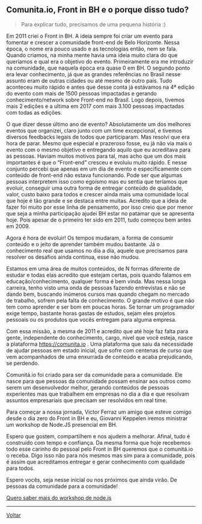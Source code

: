 ## Comunita.io, Front in BH e o porque disso tudo?

> Para explicar tudo, precisamos de uma pequena história :)

Em 2011 criei o Front in BH. A ideia sempre foi criar um evento para fomentar e crescer a comunidade front-end de Belo Horizonte. Nessa época, o nome era pouco usado e as tecnologias então, nem se fala. Quando criamos, na minha mente havia uma ideia muito clara do que queríamos e qual era o objetivo do evento. Primeiramente era me introduzir na comunidade, que naquela época era quase 0 em BH. O segundo ponto era levar conhecimento, já que as grandes referências no Brasil nesse assunto eram de outras cidades ou até mesmo de outro país. Tudo aconteceu muito rápido e antes que desse conta já estávamos na 4ª edição do evento com mais de 1500 pessoas impactadas e gerando conhecimento/network sobre Front-end no Brasil. Logo depois, tivemos mais 2 edições e a ultima em 2017 com mais 3.100 pessoas impactadas com todas as edições.

O que dizer desse último ano de evento? Absolutamente um dos melhores eventos que organizei, claro junto com um time excepcional, e tivemos diversos feedbacks legais de todos que participaram. Mas resolvi que era hora de parar. Mesmo que especial e prazeroso fosse, eu já não via mais o evento com o mesmo objetivo e entregando aquilo que eu acreditava para as pessoas. Haviam muitos motivos para tal, mas acho que um dos mais importantes é que o “Front-end” cresceu e evoluiu muito rápido. E nesse conjunto percebi que apenas em um dia de evento e especificamente com conteúdo de front-end não estava funcionando. Pode ser que algumas pessoas interpretem isso como egoísmo mas eu sentia que teríamos que evoluir, conseguir uma outra forma de entregar conteúdo de qualidade, valor, custo baixo para todos e crescer ainda mais uma comunidade local que hoje é tão grande e se destaca entre muitas. Acredito que a ideia de fazer foi muito por esse linha de pensamento, por isso creio que por menor que seja a minha participação ajudei BH estar no patamar que se apresenta hoje. Pois apesar de o primeiro ter sido em 2011, tudo começou bem antes em 2009.

Agora é hora de evoluir! Os tempos mudaram, a forma de consumir conteúdo e o jeito de aprender também mudou bastante. Já o conhecimento real que usamos no dia a dia, aquele que precisamos para resolver os desafios ainda continua, esse não mudou.

Estamos em uma área de muitos conteúdos, de N formas diferente de estudar e todas elas acredito que estejam certas, pois quando falamos em educação/conhecimento, qualquer forma é bem vinda. Mas nessa longa carreira, tenho visto uma onda de pessoas fazendo entrevistas e não se dando bem, buscando inúmeros cursos mas quando chegam no mercado de trabalho, sofrem pela falta de conhecimento. O grande motivo é que não tem como aprender e ser bom em poucas horas. Se tornar um programador exige tempo, bastante horas gastas de estudos, sejam eles projetos pessoais ou os produtos que vocês entregam para alguma empresa.

Com essa missão, a mesma de 2011 e acredito que até hoje faz falta para gente, independente do conhecimento, cargo, nível que você esteja, nasce a plataforma https://comunita.io . Uma plataforma que saiu da necessidade de ajudar pessoas em estado inicial, que sofre com centenas de curso que vem acompanhados de uma enxurrada de conteúdo e acaba prejudicando, se perdendo.

Comunitá.io foi criado para ser da comunidade para a comunidade. Ele nasce para que pessoas da comunidade possam ensinar aos outros como serem um desenvolvedor melhor, gerando conteúdos de pessoas experientes mas que trabalhem em empresas no dia a dia e que resolvam assuntos empresariais que precisam ser resolvidos em real time.

Para começar a nossa jornada, Victor Ferraz um amigo que esteve comigo desde o dia zero do Front in BH e eu, Giovanni Keppelen iremos ministrar um workshop de Node.JS presencial em BH.

Espero que gostem, compartilhem e nos ajudem a melhorar. Afinal, tudo é construído com tempo e confiança. Da mesma forma que hoje recebemos todo esse carinho do pessoal pelo Front in BH queremos que o comunitá.io o receba. Digo isso não para nós mesmos mas sim para a comunidade, pois é assim que acreditamos entregar e gerar conhecimento com qualidade para todos.

Espero vocês, seja nesse inicial ou nos próximos que ainda virão. De pessoas da comunidade para a comunidade!

[Quero saber mais do workshop de node.js](https://comunita.io/workshop-nodejs-bh-presencial?utm_source=keppelen.dev)

---

[Voltar](../)
